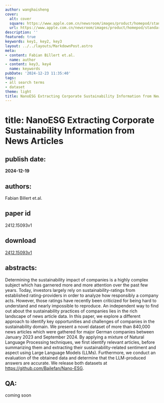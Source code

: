 ```yaml
---
author: wanghaisheng
cover:
  alt: cover
  square: https://www.apple.com.cn/newsroom/images/product/homepod/standard/Apple-HomePod-hero-230118_big.jpg.large_2x.jpg
  url: https://www.apple.com.cn/newsroom/images/product/homepod/standard/Apple-HomePod-hero-230118_big.jpg.large_2x.jpg
description: ''
featured: true
keywords: key1, key2, key3
layout: ../../layouts/MarkdownPost.astro
meta:
- content: Fabian Billert et.al.
  name: author
- content: key3, key4
  name: keywords
pubDate: '2024-12-23 11:35:40'
tags:
- all search terms
- dataset
theme: light
title: NanoESG Extracting Corporate Sustainability Information from News Articles
---
```


# title: NanoESG Extracting Corporate Sustainability Information from News Articles 
## publish date: 
**2024-12-19** 
## authors: 
  Fabian Billert et.al. 
## paper id
2412.15093v1
## download
[2412.15093v1](http://arxiv.org/abs/2412.15093v1)
## abstracts:
Determining the sustainability impact of companies is a highly complex subject which has garnered more and more attention over the past few years. Today, investors largely rely on sustainability-ratings from established rating-providers in order to analyze how responsibly a company acts. However, those ratings have recently been criticized for being hard to understand and nearly impossible to reproduce.   An independent way to find out about the sustainability practices of companies lies in the rich landscape of news article data. In this paper, we explore a different approach to identify key opportunities and challenges of companies in the sustainability domain. We present a novel dataset of more than 840,000 news articles which were gathered for major German companies between January 2023 and September 2024. By applying a mixture of Natural Language Processing techniques, we first identify relevant articles, before summarizing them and extracting their sustainability-related sentiment and aspect using Large Language Models (LLMs). Furthermore, we conduct an evaluation of the obtained data and determine that the LLM-produced answers are accurate. We release both datasets at https://github.com/Bailefan/Nano-ESG.
## QA:
coming soon
